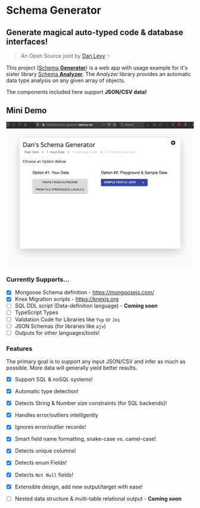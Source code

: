 # Schema Generator

## Generate magical auto-typed code & database interfaces!

> An Open Source joint by [Dan Levy](https://danlevy.net/) ✨

This project ([Schema **Generator**](https://github.com/justsml/schema-generator)) is a web app with usage example for it's sister library [Schema **Analyzer**](https://github.com/justsml/schema-analyzer). The _Analyzer_ library provides an automatic data type analysis on any given array of objects.

The components included here support **JSON/CSV data!**

## Mini Demo

![./demo_80.gif](./demo_80.gif "using built-in sample analysis")

### Currently Supports...

- [x] Mongoose Schema definition - https://mongoosejs.com/
- [x] Knex Migration scripts - https://knexjs.org
- [ ] SQL DDL script (Data-definition language) - **Coming soon**
- [ ] TypeScript Types
- [ ] Validation Code for Libraries like `Yup` or `Joi`
- [ ] JSON Schemas (for libraries like `ajv`)
- [ ] Outputs for other languages/tools!

### Features

The primary goal is to support any input JSON/CSV and infer as much as possible. More data will generally yield better results.

- [x] Support SQL & noSQL systems!
- [x] Automatic type detection!
- [x] Detects String & Number size constraints (for SQL backends)!
- [x] Handles error/outliers intelligently
- [x] Ignores error/outlier records!
- [x] Smart field name formatting, snake-case vs. camel-case!
- [x] Detects unique columns!
- [x] Detects enum Fields!
- [x] Detects `Not Null` fields!
- [x] Extensible design, add new output/target with ease!
- [ ] Nested data structure & multi-table relational output - **Coming soon**

